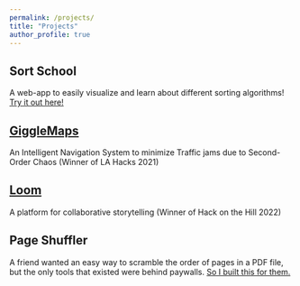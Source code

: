 ```yaml
---
permalink: /projects/
title: "Projects"
author_profile: true
---
```


## Sort School

A web-app to easily visualize and learn about different sorting algorithms! [Try it out here!](https://nfj1618-sort-school-app-lphp4n.streamlitapp.com/)

## [GiggleMaps](https://devpost.com/software/gigglemaps-ebnzh0)

An Intelligent Navigation System to minimize Traffic jams due to Second-Order Chaos (Winner of LA Hacks 2021)

## [Loom](https://devpost.com/software/loom)

A platform for collaborative storytelling (Winner of Hack on the Hill 2022)

## Page Shuffler

A friend wanted an easy way to scramble the order of pages in a PDF file, but the only tools that existed were behind paywalls. [So I built this for them.](https://nfj1618-page-shuffler-app-ha4xvd.streamlitapp.com/)

